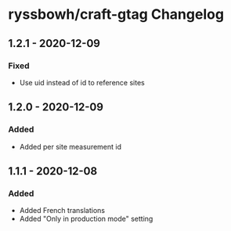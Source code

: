 # ryssbowh/craft-gtag Changelog

## 1.2.1 - 2020-12-09

### Fixed
- Use uid instead of id to reference sites

## 1.2.0 - 2020-12-09

### Added
- Added per site measurement id

## 1.1.1 - 2020-12-08

### Added
- Added French translations
- Added "Only in production mode" setting
